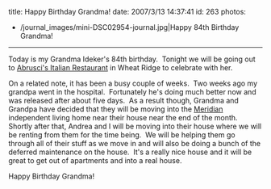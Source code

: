 title: Happy Birthday Grandma!
date: 2007/3/13 14:37:41
id: 263
photos:
- /journal_images/mini-DSC02954-journal.jpg|Happy 84th Birthday Grandma!
---
Today is my Grandma Ideker's 84th birthday.  Tonight we will be going out to [Abrusci's Italian Restaurant](http://www.abruscis.com/) in Wheat Ridge to celebrate with her.

On a related note, it has been a busy couple of weeks.  Two weeks ago my grandpa went in the hospital.  Fortunately he's doing much better now and was released after about five days.  As a result though, Grandma and Grandpa have decided that they will be moving into the [Meridian](http://www.meridians.com) independent living home near their house near the end of the month.  Shortly after that, Andrea and I will be moving into their house where we will be renting from them for the time being.  We will be helping them go through all of their stuff as we move in and will also be doing a bunch of the deferred maintenance on the house.  It's a really nice house and it will be great to get out of apartments and into a real house.

Happy Birthday Grandma!
